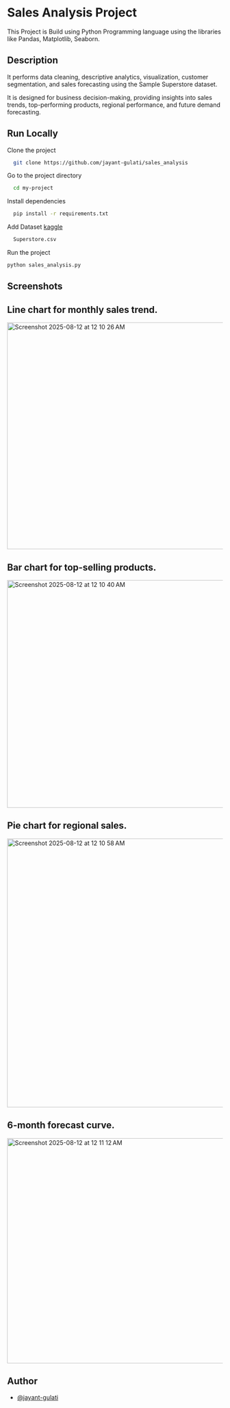 
# Sales Analysis Project 

This Project is Build using Python Programming language using the libraries like Pandas, Matplotlib, Seaborn.




## Description
It performs data cleaning, descriptive analytics, visualization, customer segmentation, and sales forecasting using the Sample Superstore dataset.

It is designed for business decision-making, providing insights into sales trends, top-performing products, regional performance, and future demand forecasting.


## Run Locally

Clone the project

```bash
  git clone https://github.com/jayant-gulati/sales_analysis
```

Go to the project directory

```bash
  cd my-project
```

Install dependencies

```bash
  pip install -r requirements.txt
```

Add Dataset
[kaggle](https://www.kaggle.com/datasets/vivek468/superstore-dataset-final)

```bash
  Superstore.csv
```
Run the project
``` bash
python sales_analysis.py
```


## Screenshots

## Line chart for monthly sales trend.


<img width="1001" height="530" alt="Screenshot 2025-08-12 at 12 10 26 AM" src="https://github.com/user-attachments/assets/7abdace3-2bae-4acf-ac74-959ff384bac0" />

<br>

## Bar chart for top-selling products.


<img width="1000" height="532" alt="Screenshot 2025-08-12 at 12 10 40 AM" src="https://github.com/user-attachments/assets/448109e7-a779-4073-88de-4919d8133ad0" />
<br>

## Pie chart for regional sales.


<img width="602" height="628" alt="Screenshot 2025-08-12 at 12 10 58 AM" src="https://github.com/user-attachments/assets/475c5d1c-6dcf-4977-9476-b2f2dae7fbf9" />
<br>

## 6-month forecast curve.


<img width="995" height="526" alt="Screenshot 2025-08-12 at 12 11 12 AM" src="https://github.com/user-attachments/assets/118cb6cf-085a-465a-b65d-9798f25cccae" />
<br>

## Author

- [@jayant-gulati](https://github.com/jayant-gulati)

